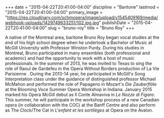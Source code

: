 +++
date = "2015-04-22T20:41:00-04:00"
discipline = "Baritone"
lastmod = "2015-04-22T20:41:00-04:00"
primary_image = "https://res.cloudinary.com/schmopera/image/upload/v1545409169/media/webhook-uploads/1429749633251/102.jpg.jpg"
publishDate = "2015-04-22T20:41:00-04:00"
slug = "bruno-roy"
title = "Bruno Roy"
+++

A native of the Montreal area, baritone Bruno Roy began vocal studies at the end of his high school degree when he undertook a Bachelor of Music at McGill University with Professor Winston Purdy. During his studies in Montreal, Bruno participated in many ensembles (both professional and academic) and had the opportunity to work with a host of music professionals. In the summer of 2013, he was invited to Texas to sing the role of Raoul de Gardefeu in the Opera Without Borders production of La Vie Parisienne . During the 2013-14 year, he participated in McGill's Song Interpretation class under the guidance of distinguished professor Michael McMahon and performed the role of Papageno in Mozart's *Die Zauberflöte* at the Blooming Voce Summer Opera Workshop in Indiana. January 2015 marked his Opera McGill debut as Il Conte Almaviva in *Le Nozze di Figaro*. This summer, he will participate in the workshop process of a new Canadian opera (in collaboration with the COC) at the Banff Centre and also perform as The Clock/The Cat in *L'enfant et les sortilèges* at Opera on the Avalon.
